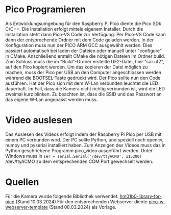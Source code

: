 # Pico Programieren
Als Entwicklungsumgebung für den Raspberry Pi Pico diente die Pico SDk C/C++. Die Installation erfolgt mittels eigenem Installer. Durch die Installation steht dann Pico-VS Code zur Verfügung. Per Pico-VS Code kann dann der entsprechende Ordner mit dem Code geladen werden. In der Konfiguration muss nun der PICO ARM GCC ausgewählt werden. Dies passiert automatisch bei laden der Dateien oder manuell unter "configure" in CMake. Anschließend erstellt CMake die nötigen Dateien im Ordner build. Zum Schluss muss die im "Build"-Ordner erstellte UF2-Datei, hier "car.uf2", auf den Pico kopiert werden. Um das kopieren der Datei möglich zu machen, muss der Pico per USB an den Computer angeschlossen werden während die BOOTSEL-Taste gedrückt wird.
Der Pico sollte nun den Code ausführen. Hat der Pico sich mit dem W-Lan verbunden leuchtet die LED dauerhaft. Im Fall, dass die Kamera nicht richtig verbunden ist, wird die LED zweimal kurz blinken.
Zu beachten ist, dass die SSID und das Passwort an das eigene W-Lan angepasst werden muss.

# Video auslesen
Das Auslesen des Videos erfolgt indem der Raspberry Pi Pico per USB mit einem PC verbunden wird. Der PC sollte Python, und speziell noch opencv, numpy und pyserial installiert haben. Zum Anzeigen des Videos muss 
das in Python geschriebene Programm pico_video ausgeführt werden.
Unter Windows muss in `ser = serial.Serial('/dev/ttyACM0', 115200)` /dev/ttyACMO zu dem entsprechenden COM Port gewechselt werden.

# Quellen
Für die Kamera wurde folgende Bibliothek verwendet: [hm01b0-library-for-pico](https://github.com/ArmDeveloperEcosystem/hm01b0-library-for-pico?tab=readme-ov-file) (Stand 10.03.2024)
Für den entsprechenden Webserver diente [pico-w-webserver-template](https://github.com/LearnEmbeddedSystems/pico-w-webserver-template) (Stand 08.03.2024) als Vorlage.
